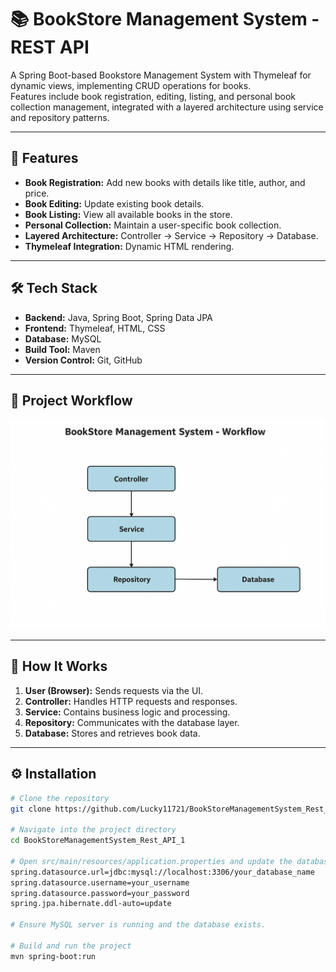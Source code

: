 # 📚 BookStore Management System - REST API

A Spring Boot-based Bookstore Management System with Thymeleaf for dynamic views, implementing CRUD operations for books.  
Features include book registration, editing, listing, and personal book collection management, integrated with a layered architecture using service and repository patterns.

---

## 🚀 Features
- **Book Registration:** Add new books with details like title, author, and price.
- **Book Editing:** Update existing book details.
- **Book Listing:** View all available books in the store.
- **Personal Collection:** Maintain a user-specific book collection.
- **Layered Architecture:** Controller → Service → Repository → Database.
- **Thymeleaf Integration:** Dynamic HTML rendering.

---

## 🛠 Tech Stack
- **Backend:** Java, Spring Boot, Spring Data JPA
- **Frontend:** Thymeleaf, HTML, CSS
- **Database:** MySQL
- **Build Tool:** Maven
- **Version Control:** Git, GitHub

---

## 📂 Project Workflow
![BookStore Management System Workflow](src/main/resources/static/images/workflow.png)

---

## 📜 How It Works
1. **User (Browser):** Sends requests via the UI.
2. **Controller:** Handles HTTP requests and responses.
3. **Service:** Contains business logic and processing.
4. **Repository:** Communicates with the database layer.
5. **Database:** Stores and retrieves book data.

---

## ⚙️ Installation
```bash
# Clone the repository
git clone https://github.com/Lucky11721/BookStoreManagementSystem_Rest_API_1.git

# Navigate into the project directory
cd BookStoreManagementSystem_Rest_API_1

# Open src/main/resources/application.properties and update the database connection details:
spring.datasource.url=jdbc:mysql://localhost:3306/your_database_name
spring.datasource.username=your_username
spring.datasource.password=your_password
spring.jpa.hibernate.ddl-auto=update

# Ensure MySQL server is running and the database exists.

# Build and run the project
mvn spring-boot:run

